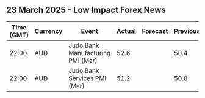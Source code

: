 ## 23 March 2025 - Low Impact Forex News

| Time (GMT) | Currency | Event | Actual | Forecast | Previous |
|------|----------|-------|--------|----------|----------|
| 22:00 | AUD | Judo Bank Manufacturing PMI (Mar) | 52.6 |  | 50.4 |
| 22:00 | AUD | Judo Bank Services PMI (Mar) | 51.2 |  | 50.8 |
